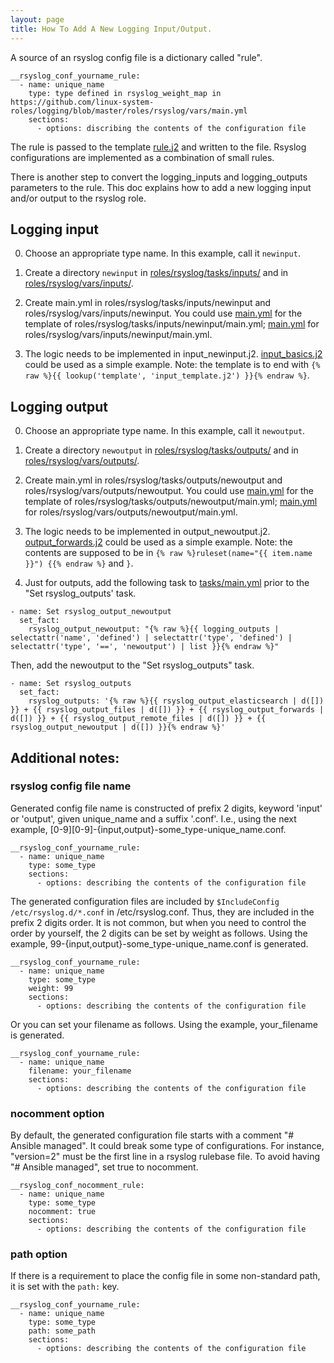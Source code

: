 ```yaml
---
layout: page
title: How To Add A New Logging Input/Output.
---
```


A source of an rsyslog config file is a dictionary called "rule".
```
__rsyslog_conf_yourname_rule:
  - name: unique_name
    type: type defined in rsyslog_weight_map in https://github.com/linux-system-roles/logging/blob/master/roles/rsyslog/vars/main.yml
    sections:
      - options: discribing the contents of the configuration file
```
The rule is passed to the template [rule.j2](https://github.com/linux-system-roles/logging/blob/master/roles/rsyslog/templates/rules.conf.j2) and written to the file.
Rsyslog configurations are implemented as a combination of small rules.

There is another step to convert the logging_inputs and logging_outputs parameters to the rule. This doc explains how to add a new logging input and/or output to the rsyslog role.

## Logging input

0. Choose an appropriate type name. In this example, call it `newinput`.

1. Create a directory `newinput` in [roles/rsyslog/tasks/inputs/](https://github.com/linux-system-roles/logging/blob/master/roles/rsyslog/tasks/inputs/) and in [roles/rsyslog/vars/inputs/](https://github.com/linux-system-roles/logging/blob/master/roles/rsyslog/vars/inputs/).

2. Create main.yml in roles/rsyslog/tasks/inputs/newinput and roles/rsyslog/vars/inputs/newinput. You could use [main.yml](tasks_inputs_main_template.yml) for the template of roles/rsyslog/tasks/inputs/newinput/main.yml; [main.yml](vars_inputs_main_template.yml) for roles/rsyslog/vars/inputs/newinput/main.yml.

3. The logic needs to be implemented in input_newinput.j2. [input_basics.j2](https://github.com/linux-system-roles/logging/blob/master/roles/rsyslog/templates/input_basics.j2) could be used as a simple example. Note: the template is to end with `{% raw %}{{ lookup('template', 'input_template.j2') }}{% endraw %}`.
   
## Logging output

0. Choose an appropriate type name. In this example, call it `newoutput`.

1. Create a directory `newoutput` in [roles/rsyslog/tasks/outputs/](https://github.com/linux-system-roles/logging/blob/master/roles/rsyslog/tasks/outputs/) and in [roles/rsyslog/vars/outputs/](https://github.com/linux-system-roles/logging/blob/master/roles/rsyslog/vars/outputs/).
   
2. Create main.yml in roles/rsyslog/tasks/outputs/newoutput and roles/rsyslog/vars/outputs/newoutput. You could use [main.yml](tasks_outputs_main_template.yml) for the template of roles/rsyslog/tasks/outputs/newoutput/main.yml; [main.yml](vars_outputs_main_template.yml) for roles/rsyslog/vars/outputs/newoutput/main.yml.

3. The logic needs to be implemented in output_newoutput.j2. [output_forwards.j2](https://github.com/linux-system-roles/logging/blob/master/roles/rsyslog/templates/output_forwards.j2) could be used as a simple example. Note: the contents are supposed to be in `{% raw %}ruleset(name="{{ item.name }}") {{% endraw %}` and `}`.
   
4. Just for outputs, add the following task to [tasks/main.yml](https://github.com/linux-system-roles/logging/blob/master/tasks/main.yml) prior to the "Set rsyslog_outputs' task.
```
- name: Set rsyslog_output_newoutput
  set_fact:
    rsyslog_output_newoutput: "{% raw %}{{ logging_outputs | selectattr('name', 'defined') | selectattr('type', 'defined') | selectattr('type', '==', 'newoutput') | list }}{% endraw %}"
```
Then, add the newoutput to  the "Set rsyslog_outputs" task.
```
- name: Set rsyslog_outputs
  set_fact:
    rsyslog_outputs: '{% raw %}{{ rsyslog_output_elasticsearch | d([]) }} + {{ rsyslog_output_files | d([]) }} + {{ rsyslog_output_forwards | d([]) }} + {{ rsyslog_output_remote_files | d([]) }} + {{ rsyslog_output_newoutput | d([]) }}{% endraw %}'
```

## Additional notes:

### rsyslog config file name

Generated config file name is constructed of prefix 2 digits, keyword 'input' or 'output', given unique_name and a suffix '.conf'. I.e., using the next example, [0-9][0-9]-{input,output}-some_type-unique_name.conf.
```
__rsyslog_conf_yourname_rule:
  - name: unique_name
    type: some_type
    sections:
      - options: describing the contents of the configuration file
```
The generated configuration files are included by `$IncludeConfig /etc/rsyslog.d/*.conf` in /etc/rsyslog.conf. Thus, they are included in the prefix 2 digits order.  It is not common, but when you need to control the order by yourself, the 2 digits can be set by weight as follows. Using the example, 99-{input,output}-some_type-unique_name.conf is generated.
```
__rsyslog_conf_yourname_rule:
  - name: unique_name
    type: some_type
    weight: 99
    sections:
      - options: describing the contents of the configuration file
```
Or you can set your filename as follows. Using the example, your_filename is generated.
```
__rsyslog_conf_yourname_rule:
  - name: unique_name
    filename: your_filename
    sections:
      - options: describing the contents of the configuration file
```

### nocomment option

By default, the generated configuration file starts with a comment "# Ansible managed".  It could break some type of configurations.  For instance, "version=2" must be the first line in a rsyslog rulebase file.  To avoid having "# Ansible managed", set true to nocomment.
```
__rsyslog_conf_nocomment_rule:
  - name: unique_name
    type: some_type
    nocomment: true
    sections:
      - options: describing the contents of the configuration file
```

### path option

If there is a requirement to place the config file in some non-standard path, it is set with the `path:` key.
```
__rsyslog_conf_yourname_rule:
  - name: unique_name
    type: some_type
    path: some_path
    sections:
      - options: describing the contents of the configuration file
```
